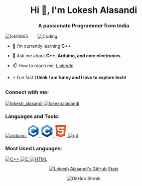<h1 align="center">Hi 👋, I'm Lokesh Alasandi</h1>
<h3 align="center">A passionate Programmer from India</h3>

<img align="right" alt="Coding" width="400" src="https://user-images.githubusercontent.com/55389276/140866485-8fb1c876-9a8f-4d6a-98dc-08c4981eaf70.gif">

<p align="left"> <img src="https://komarev.com/ghpvc/?username=loki0865&label=Profile%20views&color=0e75b6&style=flat" alt="loki0865" /> </p>

- 🌱 I’m currently learning **C++**

- 💬 Ask me about **C++, Arduino, and core electronics**

- 📫 How to reach me: [LinkedIn](https://www.linkedin.com/in/lokeshalasandi/)

- ⚡ Fun fact **I think I am funny and I love to explore tech!**

<h3 align="left">Connect with me:</h3>
<p align="left">
  <a href="https://instagram.com/lokesh_alasandi" target="blank">
    <img align="center" src="https://raw.githubusercontent.com/rahuldkjain/github-profile-readme-generator/master/src/images/icons/Social/instagram.svg" alt="lokesh_alasandi" height="30" width="40" />
  </a>
  <a href="https://www.linkedin.com/in/lokeshalasandi/" target="blank">
    <img align="center" src="https://raw.githubusercontent.com/rahuldkjain/github-profile-readme-generator/master/src/images/icons/Social/linked-in-alt.svg" alt="lokeshalasandi" height="30" width="40" />
  </a>
</p>



<h3 align="left">Languages and Tools:</h3>
<p align="left"> 
  <a href="https://www.arduino.cc/" target="_blank" rel="noreferrer"> 
    <img src="https://cdn.worldvectorlogo.com/logos/arduino-1.svg" alt="arduino" width="40" height="40"/> 
  </a> 
  <a href="https://www.cprogramming.com/" target="_blank" rel="noreferrer"> 
    <img src="https://raw.githubusercontent.com/devicons/devicon/master/icons/c/c-original.svg" alt="c" width="40" height="40"/> 
  </a> 
  <a href="https://www.w3schools.com/cpp/" target="_blank" rel="noreferrer"> 
    <img src="https://raw.githubusercontent.com/devicons/devicon/master/icons/cplusplus/cplusplus-original.svg" alt="cplusplus" width="40" height="40"/> 
  </a> 
  <a href="https://www.w3schools.com/html/" target="_blank" rel="noreferrer"> 
    <img src="https://raw.githubusercontent.com/devicons/devicon/master/icons/html5/html5-original.svg" alt="html" width="40" height="40"/> 
  </a>
  <a href="https://git-scm.com/" target="_blank" rel="noreferrer"> 
    <img src="https://www.vectorlogo.zone/logos/git-scm/git-scm-icon.svg" alt="git" width="40" height="40"/> 
  </a> 
</p>

<h3 align="left">Most Used Languages:</h3>
<p align="left">
  <a href="https://github.com/Loki0865">
    <img src="https://img.shields.io/badge/C++-00599C?style=for-the-badge&logo=c%2B%2B&logoColor=white" alt="C++" />
    <img src="https://img.shields.io/badge/C-A8B9CC?style=for-the-badge&logo=c&logoColor=white" alt="C" />
    <img src="https://img.shields.io/badge/HTML-E34F26?style=for-the-badge&logo=html5&logoColor=white" alt="HTML" />
  </a>
</p>

<p align="center">
  <a href="https://github.com/Loki0865">
    <img src="https://github-readme-stats.vercel.app/api?username=loki0865&show_icons=true&locale=en" alt="Lokesh Alasandi's GitHub Stats" />
  </a>
</p>

<p align="center">
  <img src="https://github-readme-streak-stats.herokuapp.com/?user=loki0865&" alt="GitHub Streak" />
</p>
